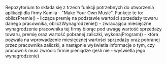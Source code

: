 Repozytorium to składa się z trzech funkcji potrzebnych do utworzenia aplikacji dla firmy Kamila - "Make Your Own Music". Funkcje te to: obliczPremie() - licząca premię na podstawie wartości sprzedaży towaru danego pracownika, obliczWynagrodzenie() - zwracająca miesięczne wynagrodzenie pracownika tej firmy biorąc pod uwagę wartość sprzedaży towaru, premię oraz wartość pobranej zaliczki, wykonajProgram() - która pozwala na wprowadzenie miesięcznej wartości sprzedaży oraz pobranej przez pracownika zaliczki, a następnie wyświetla informacje o tym, czy pracownik musi zwrócić firmie pieniądze (jeśli nie - wyświetla jego wynagrodzenie)
